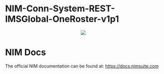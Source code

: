 # NIM-Conn-System-REST-IMSGlobal-OneRoster-v1p1

<p align="center">
  <img src="https://www.tools4ever.com/wp-content/uploads/2020/12/oneroster-logo.png">
</p>

# NIM Docs
The official NIM documentation can be found at: https://docs.nimsuite.com
